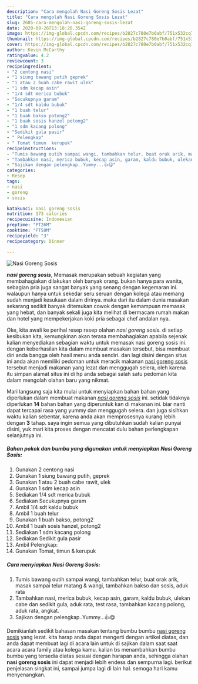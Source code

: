 ```yaml
---
description: "Cara mengolah Nasi Goreng Sosis Lezat"
title: "Cara mengolah Nasi Goreng Sosis Lezat"
slug: 2685-cara-mengolah-nasi-goreng-sosis-lezat
date: 2020-08-26T13:18:20.354Z
image: https://img-global.cpcdn.com/recipes/b2827c780e7b0abf/751x532cq70/nasi-goreng-sosis-foto-resep-utama.jpg
thumbnail: https://img-global.cpcdn.com/recipes/b2827c780e7b0abf/751x532cq70/nasi-goreng-sosis-foto-resep-utama.jpg
cover: https://img-global.cpcdn.com/recipes/b2827c780e7b0abf/751x532cq70/nasi-goreng-sosis-foto-resep-utama.jpg
author: Kevin McCarthy
ratingvalue: 4.2
reviewcount: 3
recipeingredient:
- "2 centong nasi"
- "1 siung bawang putih geprek"
- "1 atau 2 buah cabe rawit ulek"
- "1 sdm kecap asin"
- "1/4 sdt merica bubuk"
- "Secukupnya garam"
- "1/4 sdt kaldu bubuk"
- "1 buah telur"
- "1 buah bakso potong2"
- "1 buah sosis hanzel potong2"
- "1 sdm kacang polong"
- "Sedikit gula pasir"
- " Pelengkap"
- " Tomat timun  kerupuk"
recipeinstructions:
- "Tumis bawang outih sampai wangi, tambahkan telur, buat orak arik, masak sampai telur matang &amp; wangi, tambahkan bakso dan sosis, aduk rata"
- "Tambahkan nasi, merica bubuk, kecap asin, garam, kaldu bubuk, ulekan cabe dan sedikit gula, aduk rata, test rasa, tambahkan kacang polong, aduk rata, angkat."
- "Sajikan dengan pelengkap..Yummy...👍😋"
categories:
- Resep
tags:
- nasi
- goreng
- sosis

katakunci: nasi goreng sosis 
nutrition: 173 calories
recipecuisine: Indonesian
preptime: "PT26M"
cooktime: "PT58M"
recipeyield: "3"
recipecategory: Dinner

---
```



![Nasi Goreng Sosis](https://img-global.cpcdn.com/recipes/b2827c780e7b0abf/751x532cq70/nasi-goreng-sosis-foto-resep-utama.jpg)

<b><i>nasi goreng sosis</i></b>, Memasak merupakan sebuah kegiatan yang membahagiakan dilakukan oleh banyak orang. bukan hanya para wanita, sebagian pria juga sangat banyak yang senang dengan kegemaran ini. walaupun hanya untuk sekedar seru seruan dengan kolega atau memang sudah menjadi kesukaan dalam dirinya. maka dari itu dalam dunia masakan sekarang sedikit banyak ditemukan cowok dengan kemampuan memasak yang hebat, dan banyak sekali juga kita melihat di bermacam rumah makan dan hotel yang mempekerjakan koki pria sebagai chef andalan nya.

Oke, kita awali ke perihal resep resep olahan <i>nasi goreng sosis</i>. di setiap kesibukan kita, kemungkinan akan terasa membahagiakan apabila sejenak kalian menyediakan sebagian waktu untuk memasak nasi goreng sosis ini. dengan keberhasilan kita dalam membuat masakan tersebut, bisa membuat diri anda bangga oleh hasil menu anda sendiri. dan lagi disini dengan situs ini anda akan memiliki pedoman untuk meracik makanan <u>nasi goreng sosis</u> tersebut menjadi makanan yang lezat dan menggugah selera, oleh karena itu simpan alamat situs ini di hp anda sebagai salah satu pedoman kita dalam mengolah olahan baru yang nikmat.




Mari langsung saja kita mulai untuk menyiapkan bahan bahan yang diperlukan dalam membuat makanan <u><i>nasi goreng sosis</i></u> ini. setidak tidaknya diperlukan <b>14</b> bahan bahan yang diperuntuk kan di makanan ini. biar nanti dapat tercapai rasa yang yummy dan menggugah selera. dan juga sisihkan waktu kalian sebentar, karena anda akan memprosesnya kurang lebih dengan <b>3</b> tahap. saya ingin semua yang dibutuhkan sudah kalian punyai disini, yuk mari kita proses dengan mencatat dulu bahan perlengkapan selanjutnya ini.

<!--inarticleads1-->

##### Bahan pokok dan bumbu yang digunakan untuk menyiapkan Nasi Goreng Sosis:

1. Gunakan 2 centong nasi
1. Gunakan 1 siung bawang putih, geprek
1. Gunakan 1 atau 2 buah cabe rawit, ulek
1. Gunakan 1 sdm kecap asin
1. Sediakan 1/4 sdt merica bubuk
1. Sediakan Secukupnya garam
1. Ambil 1/4 sdt kaldu bubuk
1. Ambil 1 buah telur
1. Gunakan 1 buah bakso, potong2
1. Ambil 1 buah sosis hanzel, potong2
1. Sediakan 1 sdm kacang polong
1. Sediakan Sedikit gula pasir
1. Ambil  Pelengkap:
1. Gunakan  Tomat, timun &amp; kerupuk




<!--inarticleads2-->

##### Cara menyiapkan Nasi Goreng Sosis:

1. Tumis bawang outih sampai wangi, tambahkan telur, buat orak arik, masak sampai telur matang &amp; wangi, tambahkan bakso dan sosis, aduk rata
1. Tambahkan nasi, merica bubuk, kecap asin, garam, kaldu bubuk, ulekan cabe dan sedikit gula, aduk rata, test rasa, tambahkan kacang polong, aduk rata, angkat.
1. Sajikan dengan pelengkap..Yummy...👍😋




Demikianlah sedikit bahasan masakan tentang bumbu bumbu <u>nasi goreng sosis</u> yang lezat. kita harap anda dapat mengerti dengan artikel diatas, dan anda dapat membuat lagi di acara lain untuk di sajikan dalam saat saat acara acara family atau kolega kamu. kalian bs menambahkan bumbu bumbu yang tersedia diatas sesuai dengan harapan anda, sehingga olahan <b>nasi goreng sosis</b> ini dapat menjadi lebih endess dan sempurna lagi. berikut penjelasan singkat ini, sampai jumpa lagi di lain hal. semoga hari kamu menyenangkan.

